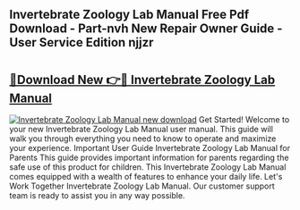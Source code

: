 ## Invertebrate Zoology Lab Manual Free Pdf Download - Part-nvh New Repair Owner Guide - User Service Edition njjzr

# <h2><a href="http://bc3416.oget.top/?id=Invertebrate+Zoology+Lab+Manual">🔗Download New 👉🔴 Invertebrate Zoology Lab Manual</a></h2>

[![Invertebrate Zoology Lab Manual new download](https://i.imgur.com/5g1atiW.png)](http://bc3416.oget.top/?id=Invertebrate+Zoology+Lab+Manual)
Get Started! Welcome to your new Invertebrate Zoology Lab Manual user manual. This guide will walk you through everything you need to know to operate and maximize your experience. Important User Guide Invertebrate Zoology Lab Manual for Parents This guide provides important information for parents regarding the safe use of this product for children. This Invertebrate Zoology Lab Manual comes equipped with a wealth of features to enhance your daily life. Let's Work Together Invertebrate Zoology Lab Manual. Our customer support team is ready to assist you in any way possible.
